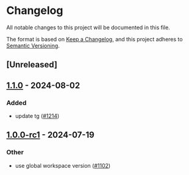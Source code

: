 # Changelog

All notable changes to this project will be documented in this file.

The format is based on [Keep a Changelog](https://keepachangelog.com/en/1.0.0/),
and this project adheres to [Semantic Versioning](https://semver.org/spec/v2.0.0.html).

## [Unreleased]

## [1.1.0](https://github.com/succinctlabs/sp1/compare/sp1-recursion-derive-v1.0.1...sp1-recursion-derive-v1.1.0) - 2024-08-02

### Added
- update tg ([#1214](https://github.com/succinctlabs/sp1/pull/1214))

## [1.0.0-rc1](https://github.com/succinctlabs/sp1/compare/sp1-recursion-derive-v1.0.0-rc1...sp1-recursion-derive-v1.0.0-rc1) - 2024-07-19

### Other

- use global workspace version ([#1102](https://github.com/succinctlabs/sp1/pull/1102))
